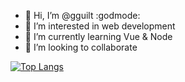 - 👋 Hi, I’m @gguilt :godmode:
- 👀 I’m interested in web development
- 🌱 I’m currently learning Vue & Node
- 💞️ I’m looking to collaborate

[![Top Langs](https://github-readme-stats.vercel.app/api/top-langs/?username=gguilt&layout=compact&theme=gotham)](https://github.com/anuraghazra/github-readme-stats)
